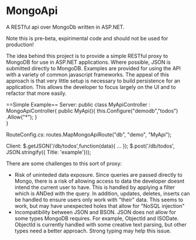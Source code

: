 MongoApi
========

A RESTful api over MongoDb written in ASP.NET.

Note this is pre-beta, expirimental code and should not be used for production! 

The idea behind this project is to provide a simple RESTful proxy to MongoDB for use in ASP.NET applications.  Where possible, JSON is submitted directly to MongoDB.  Examples are provided for using the API with a variety of common javascript frameworks.  The appeal of this approach is that very little setup is necessary to build persistence for an application.  This allows the developer to focus largely on the UI and to refactor that more easily.

==Simple Example==
Server:
	public class MyApiController : MongoApiController{
		public MyApi(){
			this.Configure("demodb","todos")
			    .Allow("*");
		}	
	}

RouteConfig.cs:
        routes.MapMongoApiRoute("db", "demo", "MyApi");

Client:
        $.getJSON('/db/todos',function(data){ ... });
        $.post('/db/todos', JSON.stringify({ Title: 'example'}));



There are some challenges to this sort of proxy:

* Risk of uninteded data exposure.  Since queries are passed directly to Mongo, there is a risk of allowing access to data the developer doesnt intend the current user to have.  This is handled by applying a filter which is ANDed with the query.  In addition, updates, deletes, inserts can be handled to ensure users only work with "their" data. This seems to work, but may have unexpected holes that allow for "NoSQL injection"
* Incompatibility between JSON and BSON.  JSON does not allow for some types MongoDB requires.  For example, ObjectId and ISODate.  ObjectId is currently handled with some creative text parsing, but other types need a better approach.  Strong typing may help this issue.
